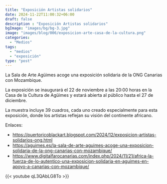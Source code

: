 ```yaml
---
title: "Exposición Artistas solidarios"
date: 2024-11-22T11:00:32+06:00
draft: false
description : "Exposición Artistas solidarios"
bgImage: "images/bg/bg-3.jpg"
image: "images/blog/006/exposicion-arte-casa-de-la-cultura.png"
categories: 
  - "Medios"
tags:
  - "medios"
  - "exposición"
type: "post"
---
```


La Sala de Arte Agüimes acoge una exposición solidaria de la ONG Canarias con Mozambique.

La exposición se inaugurará el 22 de noviembre a las 20:00 horas en la Casa de la Cultura de Agüimes y estará abierta al público hasta el 27 de diciembre.

La muestra incluye 39 cuadros, cada uno creado especialmente para esta exposición, donde los artistas reflejan su visión del continente africano.

Enlaces:

- <https://puertoricoblackart.blogspot.com/2024/12/exposicion-artistas-solidarios-ong.html>
- <https://aguimes.es/la-sala-de-arte-aguimes-acoge-una-exposicion-solidaria-de-la-ong-canarias-con-mozambique/>
- <https://www.digitalfarocanarias.com/index.php/2024/11/21/africa-la-fuerza-de-lo-autentico-una-exposicion-solidaria-en-aguimes-en-apoyo-a-canarias-con-mozambique/>

{{< youtube qL3QAbLG8To >}}
